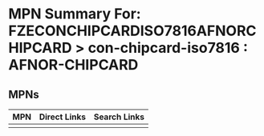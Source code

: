 



# MPN Summary For: FZECONCHIPCARDISO7816AFNORCHIPCARD > con-chipcard-iso7816 : AFNOR-CHIPCARD

## MPNs
  

|MPN|Direct Links|Search Links|
| :--- | :--- | :--- |
||||

